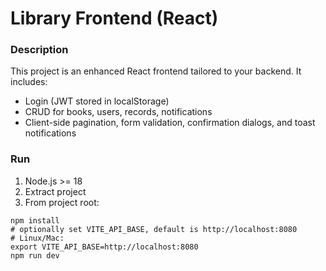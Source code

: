 # Library Frontend (React)

### Description
This project is an enhanced React frontend tailored to your backend. 
It includes:
- Login (JWT stored in localStorage)
- CRUD for books, users, records, notifications
- Client-side pagination, form validation, confirmation dialogs, and toast notifications

### Run
1. Node.js >= 18
2. Extract project
3. From project root:
```
npm install
# optionally set VITE_API_BASE, default is http://localhost:8080
# Linux/Mac:
export VITE_API_BASE=http://localhost:8080
npm run dev
```
